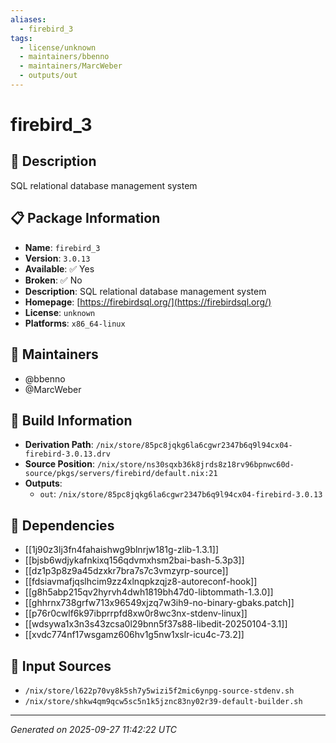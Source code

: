 ```yaml
---
aliases:
  - firebird_3
tags:
  - license/unknown
  - maintainers/bbenno
  - maintainers/MarcWeber
  - outputs/out
---
```


# firebird_3

## 📝 Description

SQL relational database management system

## 📋 Package Information

- **Name**: `firebird_3`
- **Version**: `3.0.13`
- **Available**: ✅ Yes
- **Broken**: ✅ No
- **Description**: SQL relational database management system
- **Homepage**: [https://firebirdsql.org/](https://firebirdsql.org/)
- **License**: `unknown`
- **Platforms**: `x86_64-linux`
## 👥 Maintainers

- @bbenno
- @MarcWeber


## 🔧 Build Information

- **Derivation Path**: `/nix/store/85pc8jqkg6la6cgwr2347b6q9l94cx04-firebird-3.0.13.drv`
- **Source Position**: `/nix/store/ns30sqxb36k8jrds8z18rv96bpnwc60d-source/pkgs/servers/firebird/default.nix:21`
- **Outputs**:
  - `out`:  `/nix/store/85pc8jqkg6la6cgwr2347b6q9l94cx04-firebird-3.0.13`

## 🔗 Dependencies

- [[1j90z3lj3fn4fahaishwg9blnrjw181g-zlib-1.3.1]]
- [[bjsb6wdjykafnkixq156qdvmxhsm2bai-bash-5.3p3]]
- [[dz1p3p8z9a45dzxkr7bra7s7c3vmzyrp-source]]
- [[fdsiavmafjqslhcim9zz4xlnqpkzqjz8-autoreconf-hook]]
- [[g8h5abp215qv2hyrvh4dwh1819bh47d0-libtommath-1.3.0]]
- [[ghhrnx738grfw713x96549xjzq7w3ih9-no-binary-gbaks.patch]]
- [[p76r0cwlf6k97ibprrpfd8xw0r8wc3nx-stdenv-linux]]
- [[wdsywa1x3n3s43zcsa0l29bnn5f37s88-libedit-20250104-3.1]]
- [[xvdc774nf17wsgamz606hv1g5nw1xslr-icu4c-73.2]]

## 📁 Input Sources

- `/nix/store/l622p70vy8k5sh7y5wizi5f2mic6ynpg-source-stdenv.sh`
- `/nix/store/shkw4qm9qcw5sc5n1k5jznc83ny02r39-default-builder.sh`

---
*Generated on 2025-09-27 11:42:22 UTC*
